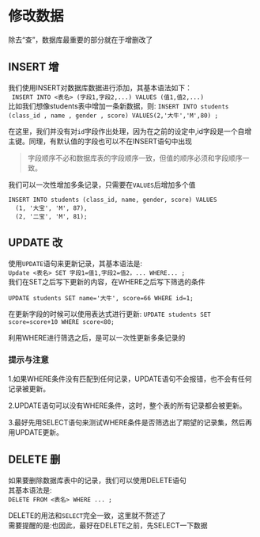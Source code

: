# 修改数据
除去“查”，数据库最重要的部分就在于增删改了  

## INSERT 增    
我们使用INSERT对数据库数据进行添加，其基本语法如下：    
``` INSERT INTO <表名> (字段1,字段2,...) VALUES (值1,值2,...)```    
比如我们想像students表中增加一条新数据，则: 
```INSERT INTO students (class_id , name , gender , score) VALUES(2,'大牛','M',80) ; ```    

在这里，我们并没有对```id```字段作出处理，因为在之前的设定中,id字段是一个自增主键。同理，有默认值的字段也可以不在INSERT语句中出现 

> 字段顺序不必和数据库表的字段顺序一致，但值的顺序必须和字段顺序一致。  

我们可以一次性增加多条记录，只需要在```VALUES```后增加多个值    
```
INSERT INTO students (class_id, name, gender, score) VALUES
  (1, '大宝', 'M', 87),
  (2, '二宝', 'M', 81);
```

## UPDATE 改
使用```UPDATE```语句来更新记录，其基本语法是:   
```Update <表名> SET 字段1=值1,字段2=值2，... WHERE... ; ```    
我们在SET之后写下更新的内容，在WHERE之后写下筛选的条件  

```UPDATE students SET name='大牛', score=66 WHERE id=1;``` 

在更新字段的时候可以使用表达式进行更新: 
```UPDATE students SET score=score+10 WHERE score<80;```    

利用WHERE进行筛选之后，是可以一次性更新多条记录的   

### 提示与注意  
1.如果WHERE条件没有匹配到任何记录，UPDATE语句不会报错，也不会有任何记录被更新。 

2.UPDATE语句可以没有WHERE条件，这时，整个表的所有记录都会被更新。   

3.最好先用SELECT语句来测试WHERE条件是否筛选出了期望的记录集，然后再用UPDATE更新。   

## DELETE 删
如果要删除数据库表中的记录，我们可以使用DELETE语句  
其基本语法是:   
```DELETE FROM <表名> WHERE ... ; ```

DELETE的用法和```SELECT```完全一致，这里就不赘述了  
需要提醒的是:也因此，最好在DELETE之前，先SELECT一下数据 